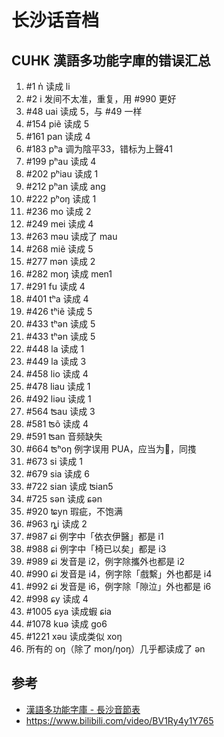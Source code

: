 # 长沙话音档

## CUHK 漢語多功能字庫的错误汇总

1. #1 n̍ 读成 li
1. #2 i 发间不太准，重复，用 #990 更好
1. #48 uai 读成 5，与 #49 一样
1. #154 piẽ 读成 5
1. #161 pan 读成 4
1. #183 pʰa 调为陰平33，错标为上聲41
1. #199 pʰau 读成 4
1. #202 pʰiau 读成 1
1. #212 pʰan 读成 ang
1. #222 pʰoŋ 读成 1
1. #236 mo 读成 2
1. #249 mei 读成 4
1. #263 məu 读成了 mau
1. #268 miẽ 读成 5
1. #277 mən 读成 2
1. #282 moŋ 读成 men1
1. #291 fu 读成 4
1. #401 tʰa 读成 4
1. #426 tʰiẽ 读成 5
1. #433 tʰən 读成 5
1. #433 tʰən 读成 5
1. #448 la 读成 1
1. #449 la 读成 3
1. #458 lio 读成 4
1. #478 liau 读成 1
1. #492 liəu 读成 1
1. #564 ʦau 读成 3
1. #581 ʦõ 读成 4
1. #591 ʦan 音频缺失
1. #664 ʦʰoŋ 例字误用 PUA，应当为𢱤，同㨦
1. #673 si 读成 1
1. #679 sia 读成 6
1. #722 sian 读成 ʦian5
1. #725 sən 读成 ɕən
1. #920 ʨyn 瑕疵，不饱满
1. #963 ȵi 读成 2
1. #987 ɕi 例字中「依衣伊醫」都是 i1
1. #988 ɕi 例字中「椅已以矣」都是 i3
1. #989 ɕi 发音是 i2，例字除攜外也都是 i2
1. #990 ɕi 发音是 i4，例字除「戲繫」外也都是 i4
1. #992 ɕi 发音是 i6，例字除「隙泣」外也都是 i6
1. #998 ɕy 读成 4
1. #1005 ɕya 读成蝦 ɕia
1. #1078 kuə 读成 go6
1. #1221 xəu 读成类似 xoŋ
1. 所有的 oŋ（除了 moŋ/ŋoŋ）几乎都读成了 ən

## 参考

- [漢語多功能字庫 - 長沙音節表](http://humanum.arts.cuhk.edu.hk/Lexis/lexi-mf/dialectIndex.php?point=F)
- https://www.bilibili.com/video/BV1Ry4y1Y765
